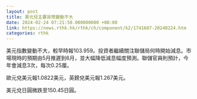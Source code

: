 ```yaml
---
layout: post
title: 美元兌主要貨幣變動不大
date: 2024-02-24 07:21:50.000000000 +08:00
link: https://news.rthk.hk/rthk/ch/component/k2/1741687-20240224.htm
categories: rthk
---
```


美元指數變動不大，較早時報103.959。投資者繼續關注聯儲局何時開始減息。市場現時的預期由5月推遲到6月，並大幅降低減息幅度預測。聯儲官員則預計，今年會減息3次，每次0.25厘。

歐元兌美元報1.0822美元，英鎊兌美元報1.267美元。

美元兌日圓微跌至150.45日圓。
